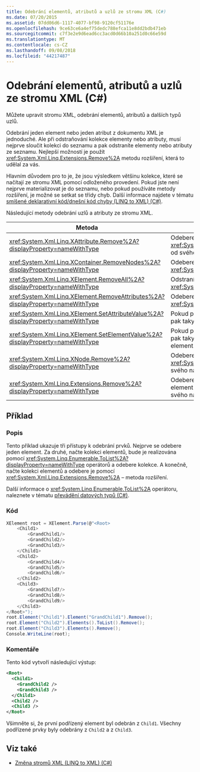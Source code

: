 ```yaml
---
title: Odebrání elementů, atributů a uzlů ze stromu XML (C#)
ms.date: 07/20/2015
ms.assetid: 07dd06d6-1117-4077-bf98-9120cf51176e
ms.openlocfilehash: 9ce63ce6a4ef75dedc788efca11e8dd2bdb471eb
ms.sourcegitcommit: c7f3e2e9d6ead6cc3acd0d66b10a251d0c66e59d
ms.translationtype: MT
ms.contentlocale: cs-CZ
ms.lasthandoff: 09/08/2018
ms.locfileid: "44217487"
---
```

# <a name="removing-elements-attributes-and-nodes-from-an-xml-tree-c"></a>Odebrání elementů, atributů a uzlů ze stromu XML (C#)
Můžete upravit stromu XML, odebrání elementů, atributů a dalších typů uzlů.  
  
 Odebrání jeden element nebo jeden atribut z dokumentu XML je jednoduché. Ale při odstraňování kolekce elementy nebo atributy, musí nejprve sloučit kolekci do seznamu a pak odstraníte elementy nebo atributy ze seznamu. Nejlepší možností je použít <xref:System.Xml.Linq.Extensions.Remove%2A> metodu rozšíření, která to udělal za vás.  
  
 Hlavním důvodem pro to je, že jsou výsledkem většinu kolekce, které se načítají ze stromu XML pomocí odloženého provedení. Pokud jste není nejprve materializovat je do seznamu, nebo pokud používáte metody rozšíření, je možné se setkat se třídy chyb. Další informace najdete v tématu [smíšené deklarativní kód/dnešní kód chyby (LINQ to XML) (C#)](../../../../csharp/programming-guide/concepts/linq/mixed-declarative-code-imperative-code-bugs-linq-to-xml.md).  
  
 Následující metody odebrání uzlů a atributy ze stromu XML.  
  
|Metoda|Popis|  
|------------|-----------------|  
|<xref:System.Xml.Linq.XAttribute.Remove%2A?displayProperty=nameWithType>|Odebere <xref:System.Xml.Linq.XAttribute> od svého nadřazeného objektu.|  
|<xref:System.Xml.Linq.XContainer.RemoveNodes%2A?displayProperty=nameWithType>|Odebere podřízené uzly ze <xref:System.Xml.Linq.XContainer>.|  
|<xref:System.Xml.Linq.XElement.RemoveAll%2A?displayProperty=nameWithType>|Odstraní obsah a atributy ze <xref:System.Xml.Linq.XElement>.|  
|<xref:System.Xml.Linq.XElement.RemoveAttributes%2A?displayProperty=nameWithType>|Odebere atributy <xref:System.Xml.Linq.XElement>.|  
|<xref:System.Xml.Linq.XElement.SetAttributeValue%2A?displayProperty=nameWithType>|Pokud předáte `null` pro hodnotu, pak taky odebere atribut.|  
|<xref:System.Xml.Linq.XElement.SetElementValue%2A?displayProperty=nameWithType>|Pokud předáte `null` pro hodnotu, pak taky odebere podřízený element.|  
|<xref:System.Xml.Linq.XNode.Remove%2A?displayProperty=nameWithType>|Odebere <xref:System.Xml.Linq.XNode> od svého nadřazeného objektu.|  
|<xref:System.Xml.Linq.Extensions.Remove%2A?displayProperty=nameWithType>|Odebere každý atribut nebo element ve zdrojové kolekci ze svého nadřízeného elementu.|  
  
## <a name="example"></a>Příklad  
  
### <a name="description"></a>Popis  
 Tento příklad ukazuje tři přístupy k odebrání prvků. Nejprve se odebere jeden element. Za druhé, načte kolekci elementů, bude je realizována pomocí <xref:System.Linq.Enumerable.ToList%2A?displayProperty=nameWithType> operátorů a odebere kolekce. A konečně, načte kolekci elementů a odebere je pomocí <xref:System.Xml.Linq.Extensions.Remove%2A> – metoda rozšíření.  
  
 Další informace o <xref:System.Linq.Enumerable.ToList%2A> operátoru, naleznete v tématu [převádění datových typů (C#)](../../../../csharp/programming-guide/concepts/linq/converting-data-types.md).  
  
### <a name="code"></a>Kód  
  
```csharp  
XElement root = XElement.Parse(@"<Root>  
    <Child1>  
        <GrandChild1/>  
        <GrandChild2/>  
        <GrandChild3/>  
    </Child1>  
    <Child2>  
        <GrandChild4/>  
        <GrandChild5/>  
        <GrandChild6/>  
    </Child2>  
    <Child3>  
        <GrandChild7/>  
        <GrandChild8/>  
        <GrandChild9/>  
    </Child3>  
</Root>");  
root.Element("Child1").Element("GrandChild1").Remove();  
root.Element("Child2").Elements().ToList().Remove();  
root.Element("Child3").Elements().Remove();  
Console.WriteLine(root);  
```  
  
### <a name="comments"></a>Komentáře  
 Tento kód vytvoří následující výstup:  
  
```xml  
<Root>  
  <Child1>  
    <GrandChild2 />  
    <GrandChild3 />  
  </Child1>  
  <Child2 />  
  <Child3 />  
</Root>  
```  
  
 Všimněte si, že první podřízený element byl odebrán z `Child1`. Všechny podřízené prvky byly odebrány z `Child2` a z `Child3`.  
  
## <a name="see-also"></a>Viz také

- [Změna stromů XML (LINQ to XML) (C#)](../../../../csharp/programming-guide/concepts/linq/modifying-xml-trees-linq-to-xml.md)
